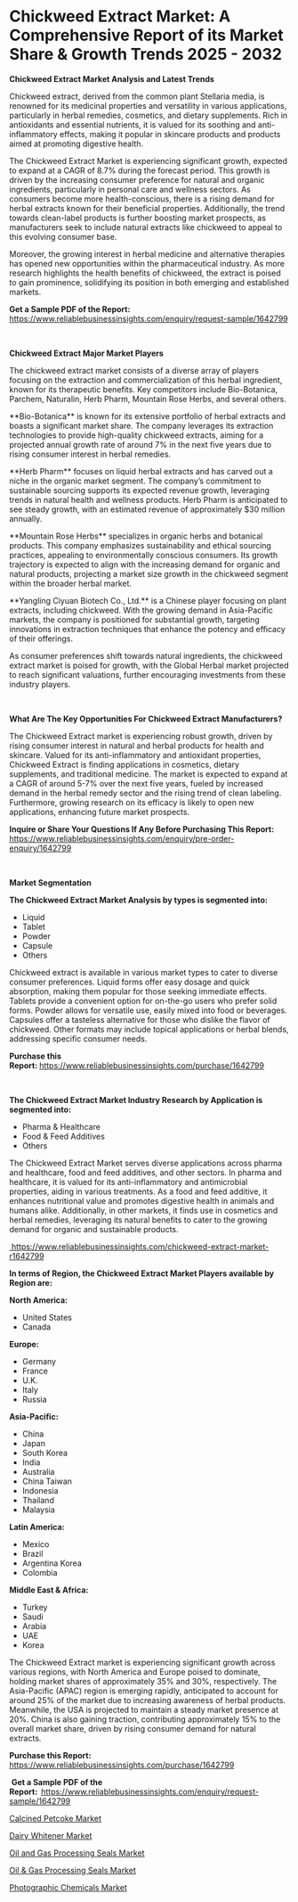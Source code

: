 <p><h1>Chickweed Extract Market: A Comprehensive Report of its Market Share & Growth Trends 2025 - 2032</h1></p><p><strong>Chickweed Extract Market Analysis and Latest Trends</strong></p>
<p><p>Chickweed extract, derived from the common plant Stellaria media, is renowned for its medicinal properties and versatility in various applications, particularly in herbal remedies, cosmetics, and dietary supplements. Rich in antioxidants and essential nutrients, it is valued for its soothing and anti-inflammatory effects, making it popular in skincare products and products aimed at promoting digestive health.</p><p>The Chickweed Extract Market is experiencing significant growth, expected to expand at a CAGR of 8.7% during the forecast period. This growth is driven by the increasing consumer preference for natural and organic ingredients, particularly in personal care and wellness sectors. As consumers become more health-conscious, there is a rising demand for herbal extracts known for their beneficial properties. Additionally, the trend towards clean-label products is further boosting market prospects, as manufacturers seek to include natural extracts like chickweed to appeal to this evolving consumer base.</p><p>Moreover, the growing interest in herbal medicine and alternative therapies has opened new opportunities within the pharmaceutical industry. As more research highlights the health benefits of chickweed, the extract is poised to gain prominence, solidifying its position in both emerging and established markets.</p></p>
<p><strong>Get a Sample PDF of the Report:&nbsp;</strong> <a href="https://www.reliablebusinessinsights.com/enquiry/request-sample/1642799?utm_campaign=1117&utm_medium=2&utm_source=Github&utm_content=ia&utm_term=01042025&utm_id=chickweed-extract">https://www.reliablebusinessinsights.com/enquiry/request-sample/1642799</a></p>
<p>&nbsp;</p>
<p><strong>Chickweed Extract Major Market Players</strong></p>
<p><p>The chickweed extract market consists of a diverse array of players focusing on the extraction and commercialization of this herbal ingredient, known for its therapeutic benefits. Key competitors include Bio-Botanica, Parchem, Naturalin, Herb Pharm, Mountain Rose Herbs, and several others.</p><p>**Bio-Botanica** is known for its extensive portfolio of herbal extracts and boasts a significant market share. The company leverages its extraction technologies to provide high-quality chickweed extracts, aiming for a projected annual growth rate of around 7% in the next five years due to rising consumer interest in herbal remedies.</p><p>**Herb Pharm** focuses on liquid herbal extracts and has carved out a niche in the organic market segment. The company’s commitment to sustainable sourcing supports its expected revenue growth, leveraging trends in natural health and wellness products. Herb Pharm is anticipated to see steady growth, with an estimated revenue of approximately $30 million annually.</p><p>**Mountain Rose Herbs** specializes in organic herbs and botanical products. This company emphasizes sustainability and ethical sourcing practices, appealing to environmentally conscious consumers. Its growth trajectory is expected to align with the increasing demand for organic and natural products, projecting a market size growth in the chickweed segment within the broader herbal market.</p><p>**Yangling Ciyuan Biotech Co., Ltd.** is a Chinese player focusing on plant extracts, including chickweed. With the growing demand in Asia-Pacific markets, the company is positioned for substantial growth, targeting innovations in extraction techniques that enhance the potency and efficacy of their offerings.</p><p>As consumer preferences shift towards natural ingredients, the chickweed extract market is poised for growth, with the Global Herbal market projected to reach significant valuations, further encouraging investments from these industry players.</p></p>
<p>&nbsp;</p>
<p><strong>What Are The Key Opportunities For Chickweed Extract Manufacturers?</strong></p>
<p><p>The Chickweed Extract market is experiencing robust growth, driven by rising consumer interest in natural and herbal products for health and skincare. Valued for its anti-inflammatory and antioxidant properties, Chickweed Extract is finding applications in cosmetics, dietary supplements, and traditional medicine. The market is expected to expand at a CAGR of around 5-7% over the next five years, fueled by increased demand in the herbal remedy sector and the rising trend of clean labeling. Furthermore, growing research on its efficacy is likely to open new applications, enhancing future market prospects.</p></p>
<p><strong>Inquire or Share Your Questions If Any Before Purchasing This Report:</strong> <a href="https://www.reliablebusinessinsights.com/enquiry/pre-order-enquiry/1642799?utm_campaign=1117&utm_medium=2&utm_source=Github&utm_content=ia&utm_term=01042025&utm_id=chickweed-extract">https://www.reliablebusinessinsights.com/enquiry/pre-order-enquiry/1642799</a></p>
<p>&nbsp;</p>
<p><strong>Market Segmentation</strong></p>
<p><strong>The Chickweed Extract Market Analysis by types is segmented into:</strong></p>
<p><ul><li>Liquid</li><li>Tablet</li><li>Powder</li><li>Capsule</li><li>Others</li></ul></p>
<p><p>Chickweed extract is available in various market types to cater to diverse consumer preferences. Liquid forms offer easy dosage and quick absorption, making them popular for those seeking immediate effects. Tablets provide a convenient option for on-the-go users who prefer solid forms. Powder allows for versatile use, easily mixed into food or beverages. Capsules offer a tasteless alternative for those who dislike the flavor of chickweed. Other formats may include topical applications or herbal blends, addressing specific consumer needs.</p></p>
<p><strong>Purchase this Report:&nbsp;</strong><a href="https://www.reliablebusinessinsights.com/purchase/1642799?utm_campaign=1117&utm_medium=2&utm_source=Github&utm_content=ia&utm_term=01042025&utm_id=chickweed-extract">https://www.reliablebusinessinsights.com/purchase/1642799</a></p>
<p>&nbsp;</p>
<p><strong>The Chickweed Extract Market Industry Research by Application is segmented into:</strong></p>
<p><ul><li>Pharma & Healthcare</li><li>Food & Feed Additives</li><li>Others</li></ul></p>
<p><p>The Chickweed Extract Market serves diverse applications across pharma and healthcare, food and feed additives, and other sectors. In pharma and healthcare, it is valued for its anti-inflammatory and antimicrobial properties, aiding in various treatments. As a food and feed additive, it enhances nutritional value and promotes digestive health in animals and humans alike. Additionally, in other markets, it finds use in cosmetics and herbal remedies, leveraging its natural benefits to cater to the growing demand for organic and sustainable products.</p></p>
<p><a href="https://www.reliablebusinessinsights.com/chickweed-extract-market-r1642799?utm_campaign=1117&utm_medium=2&utm_source=Github&utm_content=ia&utm_term=01042025&utm_id=chickweed-extract">&nbsp;https://www.reliablebusinessinsights.com/chickweed-extract-market-r1642799</a></p>
<p><strong>In terms of Region, the Chickweed Extract Market Players available by Region are:</strong></p>
<p>
    <p> <strong> North America: </strong>
        <ul>
            <li>United States</li>
            <li>Canada</li>
        </ul>
        </p> 
    <p> <strong> Europe: </strong>
        <ul>
            <li>Germany</li>
            <li>France</li>
            <li>U.K.</li>
            <li>Italy</li>
            <li>Russia</li>
        </ul>
        </p> 
    <p> <strong> Asia-Pacific: </strong>
        <ul>
            <li>China</li>
            <li>Japan</li>
            <li>South Korea</li>
            <li>India</li>
            <li>Australia</li>
            <li>China Taiwan</li>
            <li>Indonesia</li>
            <li>Thailand</li>
            <li>Malaysia</li>
        </ul>
        </p> 
    <p> <strong> Latin America: </strong>
        <ul>
            <li>Mexico</li>
            <li>Brazil</li>
            <li>Argentina Korea</li>
            <li>Colombia</li>
        </ul>
        </p> 
    <p> <strong> Middle East & Africa: </strong>
        <ul>
            <li>Turkey</li>
            <li>Saudi</li>
            <li>Arabia</li>
            <li>UAE</li>
            <li>Korea</li>
        </ul>
    </p>
    </p>
<p><p>The Chickweed Extract market is experiencing significant growth across various regions, with North America and Europe poised to dominate, holding market shares of approximately 35% and 30%, respectively. The Asia-Pacific (APAC) region is emerging rapidly, anticipated to account for around 25% of the market due to increasing awareness of herbal products. Meanwhile, the USA is projected to maintain a steady market presence at 20%. China is also gaining traction, contributing approximately 15% to the overall market share, driven by rising consumer demand for natural extracts.</p></p>
<p><strong>Purchase this Report: </strong><a href="https://www.reliablebusinessinsights.com/purchase/1642799?utm_campaign=1117&utm_medium=2&utm_source=Github&utm_content=ia&utm_term=01042025&utm_id=chickweed-extract">https://www.reliablebusinessinsights.com/purchase/1642799</a></p>
<p>&nbsp;<strong>Get a Sample PDF of the Report:&nbsp;&nbsp;</strong><a href="https://www.reliablebusinessinsights.com/enquiry/request-sample/1642799?utm_campaign=1117&utm_medium=2&utm_source=Github&utm_content=ia&utm_term=01042025&utm_id=chickweed-extract">https://www.reliablebusinessinsights.com/enquiry/request-sample/1642799</a></p>
<p><strong></strong></p>
<p><p><a href="https://github.com/luarbpurwal/Market-Research-Report-List-1/blob/main/calcined-petcoke-market.md?utm_campaign=1117&utm_medium=2&utm_source=Github&utm_content=ia&utm_term=01042025&utm_id=chickweed-extract">Calcined Petcoke Market</a></p><p><a href="https://github.com/abexjeliti/Market-Research-Report-List-1/blob/main/dairy-whitener-market.md?utm_campaign=1117&utm_medium=2&utm_source=Github&utm_content=ia&utm_term=01042025&utm_id=chickweed-extract">Dairy Whitener Market</a></p><p><a href="https://github.com/hervedeidadw/Market-Research-Report-List-1/blob/main/oil-and-gas-processing-seals-market.md?utm_campaign=1117&utm_medium=2&utm_source=Github&utm_content=ia&utm_term=01042025&utm_id=chickweed-extract">Oil and Gas Processing Seals Market</a></p><p><a href="https://github.com/duzcupetriv/Market-Research-Report-List-1/blob/main/oil-gas-processing-seals-market.md?utm_campaign=1117&utm_medium=2&utm_source=Github&utm_content=ia&utm_term=01042025&utm_id=chickweed-extract">Oil & Gas Processing Seals Market</a></p><p><a href="https://github.com/okornevonywx/Market-Research-Report-List-1/blob/main/photographic-chemicals-market.md?utm_campaign=1117&utm_medium=2&utm_source=Github&utm_content=ia&utm_term=01042025&utm_id=chickweed-extract">Photographic Chemicals Market</a></p></p>